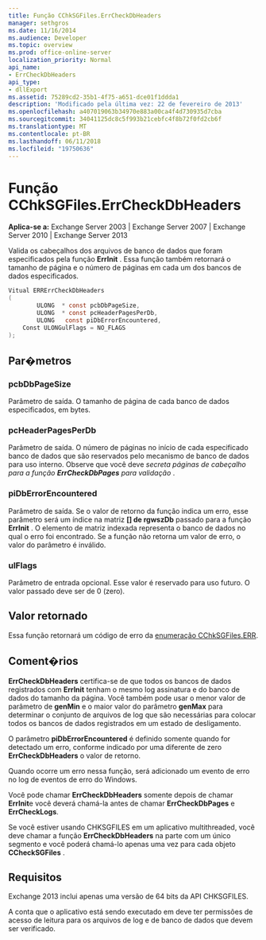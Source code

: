 ```yaml
---
title: Função CChkSGFiles.ErrCheckDbHeaders
manager: sethgros
ms.date: 11/16/2014
ms.audience: Developer
ms.topic: overview
ms.prod: office-online-server
localization_priority: Normal
api_name:
- ErrCheckDbHeaders
api_type:
- dllExport
ms.assetid: 75289cd2-35b1-4f75-a651-dce01f1ddda1
description: 'Modificado pela última vez: 22 de fevereiro de 2013'
ms.openlocfilehash: a407019063b34970e883a00ca4f4d730935d7cba
ms.sourcegitcommit: 34041125dc8c5f993b21cebfc4f8b72f0fd2cb6f
ms.translationtype: MT
ms.contentlocale: pt-BR
ms.lasthandoff: 06/11/2018
ms.locfileid: "19750636"
---
```

# <a name="cchksgfileserrcheckdbheaders-function"></a>Função CChkSGFiles.ErrCheckDbHeaders

**Aplica-se a:** Exchange Server 2003 | Exchange Server 2007 | Exchange Server 2010 | Exchange Server 2013 
  
Valida os cabeçalhos dos arquivos de banco de dados que foram especificados pela função **ErrInit** . Essa função também retornará o tamanho de página e o número de páginas em cada um dos bancos de dados especificados. 
  
```cs
Vitual ERRErrCheckDbHeaders  
(
        ULONG  * const pcbDbPageSize,
        ULONG  * const pcHeaderPagesPerDb,
        ULONG   const piDbErrorEncountered,
    Const ULONGulFlags = NO_FLAGS
);

```

## <a name="parameters"></a>Par�metros

### <a name="pcbdbpagesize"></a>pcbDbPageSize 
  
Parâmetro de saída. O tamanho de página de cada banco de dados especificados, em bytes.
    
### <a name="pcheaderpagesperdb"></a>pcHeaderPagesPerDb 
  
Parâmetro de saída. O número de páginas no início de cada especificado banco de dados que são reservados pelo mecanismo de banco de dados para uso interno. Observe que você deve *secreta páginas de cabeçalho para a função **ErrCheckDbPages** para validação* . 
    
### <a name="pidberrorencountered"></a>piDbErrorEncountered
  
Parâmetro de saída. Se o valor de retorno da função indica um erro, esse parâmetro será um índice na matriz **[] de rgwszDb** passado para a função **ErrInit** . O elemento de matriz indexada representa o banco de dados no qual o erro foi encontrado. Se a função não retorna um valor de erro, o valor do parâmetro é inválido. 
    
### <a name="ulflags"></a>ulFlags 
  
Parâmetro de entrada opcional. Esse valor é reservado para uso futuro. O valor passado deve ser de 0 (zero).
    
## <a name="return-value"></a>Valor retornado

Essa função retornará um código de erro da [enumeração CChkSGFiles.ERR](cchksgfiles-err-enumeration.md).
  
## <a name="remarks"></a>Coment�rios

**ErrCheckDbHeaders** certifica-se de que todos os bancos de dados registrados com **ErrInit** tenham o mesmo log assinatura e do banco de dados do tamanho da página. Você também pode usar o menor valor de parâmetro de **genMin** e o maior valor do parâmetro **genMax** para determinar o conjunto de arquivos de log que são necessárias para colocar todos os bancos de dados registrados em um estado de desligamento. 
  
O parâmetro **piDbErrorEncountered** é definido somente quando for detectado um erro, conforme indicado por uma diferente de zero **ErrCheckDbHeaders** o valor de retorno. 
  
Quando ocorre um erro nessa função, será adicionado um evento de erro no log de eventos de erro do Windows.
  
Você pode chamar **ErrCheckDbHeaders** somente depois de chamar **ErrInit**e você deverá chamá-la antes de chamar **ErrCheckDbPages** e **ErrCheckLogs**.
  
Se você estiver usando CHKSGFILES em um aplicativo multithreaded, você deve chamar a função **ErrCheckDbHeaders** na parte com um único segmento e você poderá chamá-lo apenas uma vez para cada objeto **CCheckSGFiles** . 
  
## <a name="requirements"></a>Requisitos

Exchange 2013 inclui apenas uma versão de 64 bits da API CHKSGFILES.
  
A conta que o aplicativo está sendo executado em deve ter permissões de acesso de leitura para os arquivos de log e de banco de dados que devem ser verificado.
  

